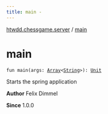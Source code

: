 ```yaml
---
title: main - 
---
```


[htwdd.chessgame.server](index.html) / [main](./main.html)

# main

`fun main(args: `[`Array`](https://kotlinlang.org/api/latest/jvm/stdlib/kotlin/-array/index.html)`<`[`String`](https://kotlinlang.org/api/latest/jvm/stdlib/kotlin/-string/index.html)`>): `[`Unit`](https://kotlinlang.org/api/latest/jvm/stdlib/kotlin/-unit/index.html)

Starts the spring application

**Author**
Felix Dimmel

**Since**
1.0.0

